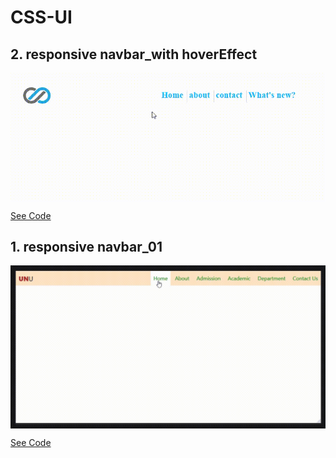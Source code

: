 # CSS-UI

## 2. responsive navbar_with hoverEffect 
   
   <img align="center" src='responsive_navbar_hoverEffect/responsive_2.gif' width="600"/><br>

   [See Code](https://github.com/dizas9/CSS-UI-Practices/tree/main/responsive_navbar_hoverEffect) 

## 1. responsive navbar_01
   
   <img align="center" src='responsive_Navbar/res001.gif' width="700"/><br>

   [See Code](https://github.com/dizas9/CSS-UI-Practices/tree/main/responsive_Navbar)


  
